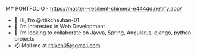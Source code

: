 MY PORTFOLIO - https://master--resilient-chimera-e444dd.netlify.app/

- 👋 Hi, I’m @ritikchauhan-01
- 👀 I’m interested in Web Development
- 💞️ I’m looking to collaborate on Javva, Spring, AngularJs, django, python projects
- 📫 Mail me at ritikcn05@gmail.com

<!---
ritikchauhan-01/ritikchauhan-01 is a ✨ special ✨ repository because its `README.md` (this file) appears on your GitHub profile.
You can click the Preview link to take a look at your changes.
--->
